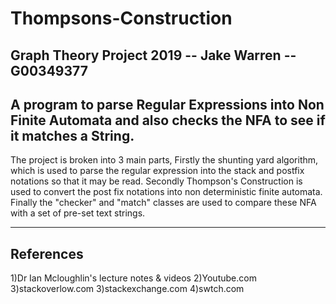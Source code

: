 # Thompsons-Construction
Graph Theory Project 2019 -- Jake Warren -- G00349377
--------------------------------------------
A program to parse Regular Expressions into Non Finite Automata and also checks the NFA to see if it matches a String.
--------------------------------------------

The project is broken into 3 main parts, Firstly the shunting yard algorithm, which is used to parse the regular expression into 
the stack and postfix notations so that it may be read. Secondly Thompson's Construction is used to convert the post fix notations into 
non deterministic finite automata. Finally the "checker" and "match" classes are used to compare these NFA with a set of pre-set text strings.

--------------------------------------------
References
--------------------------------------------
1)Dr Ian Mcloughlin's lecture notes & videos
2)Youtube.com
3)stackoverlow.com
3)stackexchange.com
4)swtch.com
